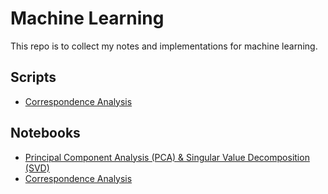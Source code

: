 # Machine Learning 

This repo is to collect my notes and implementations for machine learning.

## Scripts

- [Correspondence Analysis](./corranal.py)

## Notebooks

- [Principal Component Analysis (PCA) & Singular Value Decomposition (SVD)](./notebook/pca_svd.ipynb)
- [Correspondence Analysis](./notebook/corranal.ipynb)
